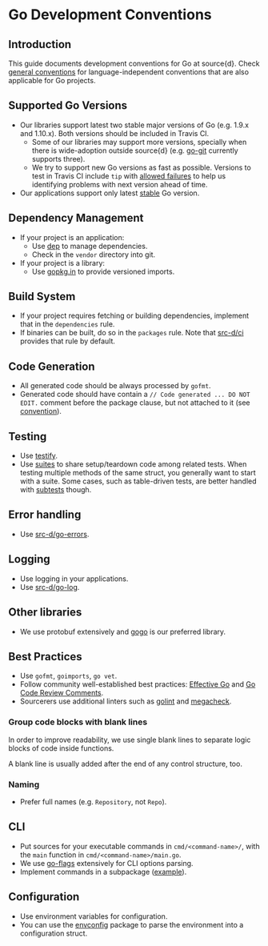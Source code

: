 
# Go Development Conventions

## Introduction

This guide documents development conventions for Go at source{d}. Check [general conventions](conventions.md) for language-independent conventions that are also applicable for Go projects.

## Supported Go Versions

* Our libraries support latest two stable major versions of Go (e.g. 1.9.x and 1.10.x). Both versions should be included in Travis CI.
  * Some of our libraries may support more versions, specially when there is wide-adoption outside source{d} (e.g. [go-git](https://github.com/src-d/go-git) currently supports three).
  * We try to support new Go versions as fast as possible. Versions to test in Travis CI include `tip` with [allowed failures](https://docs.travis-ci.com/user/customizing-the-build#Rows-that-are-Allowed-to-Fail) to help us identifying problems with next version ahead of time.
* Our applications support only latest [stable](https://golang.org/dl/#stable) Go version.

## Dependency Management

* If your project is an application:
  * Use [dep](https://github.com/golang/dep) to manage dependencies.
  * Check in the `vendor` directory into git.
* If your project is a library:
  * Use [gopkg.in](http://labix.org/gopkg.in) to provide versioned imports.

## Build System

* If your project requires fetching or building dependencies, implement that in the `dependencies` rule.
* If binaries can be built, do so in the `packages` rule. Note that [src-d/ci](https://github.com/src-d/ci) provides that rule by default.

## Code Generation

* All generated code should be always processed by `gofmt`.
* Generated code should have contain a `// Code generated ... DO NOT EDIT.` comment before the package clause, but not attached to it (see [convention](https://github.com/golang/go/issues/13560#issuecomment-288457920)).

## Testing

* Use [testify](https://github.com/stretchr/testify).
* Use [suites](https://github.com/stretchr/testify#suite-package) to share setup/teardown code among related tests. When testing multiple methods of the same struct, you generally want to start with a suite. Some cases, such as table-driven tests, are better handled with [subtests](https://blog.golang.org/subtests) though.

## Error handling

* Use [src-d/go-errors](https://github.com/src-d/go-errors).

## Logging

* Use logging in your applications.
* Use [src-d/go-log](https://github.com/src-d/go-log).

## Other libraries

* We use protobuf extensively and [gogo](https://github.com/gogo/protobuf) is our preferred library.

## Best Practices

* Use `gofmt`, `goimports`, `go vet`.
* Follow community well-established best practices: [Effective Go](https://golang.org/doc/effective_go.html) and [Go Code Review Comments](https://github.com/golang/go/wiki/CodeReviewComments).
* Sourcerers use additional linters such as [golint](https://github.com/golang/lint) and [megacheck](https://github.com/dominikh/go-tools/tree/master/cmd/megacheck).

### Group code blocks with blank lines

In order to improve readability, we use single blank lines to separate logic blocks of code inside functions.

A blank line is usually added after the end of any control structure, too.

### Naming

* Prefer full names (e.g. `Repository`, not `Repo`).

## CLI

* Put sources for your executable commands in `cmd/<command-name>/`, with the `main` function in `cmd/<command-name>/main.go`.
* We use [go-flags](https://github.com/jessevdk/go-flags) extensively for CLI options parsing.
* Implement commands in a subpackage ([example](https://github.com/src-d/gitbase/blob/master/cmd/gitbase/command/server.go)).

## Configuration

* Use environment variables for configuration.
* You can use the [envconfig](https://github.com/kelseyhightower/envconfig) package to parse the environment into a configuration struct.
